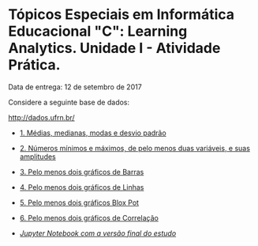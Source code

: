 # Tópicos Especiais em Informática Educacional "C": Learning Analytics. Unidade I - Atividade Prática.

Data de entrega: 12 de setembro de 2017

Considere a seguinte base de dados:

http://dados.ufrn.br/

- [1. Médias, medianas, modas e desvio padrão](1-medModDesvio.py)
- [2. Números mínimos e máximos, de pelo menos duas variáveis, e suas amplitudes](2-amplitude.py)
- [3. Pelo menos dois gráficos de Barras](3-barGraphs.py)
- [4. Pelo menos dois gráficos de Linhas](4-lineGraphs.py)
- [5. Pelo menos dois gráficos Blox Pot](5-boxPlots.py)
- [6. Pelo menos dois gráficos de Correlação](6-correlation.py)

- [*Jupyter Notebook com a versão final do estudo*](Unidade1-FinalNotebook.ipynb)